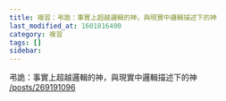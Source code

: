 ```yaml
---
title: 複習：弔詭：事實上超越邏輯的神，與現實中邏輯描述下的神
last_modified_at: 1601816400
category: 複習
tags: []
sidebar: 
---
```


<p>弔詭：事實上超越邏輯的神，與現實中邏輯描述下的神<br/>
<a href="/posts/269191096" target="_blank">/posts/269191096</a></p>
<p> </p>
